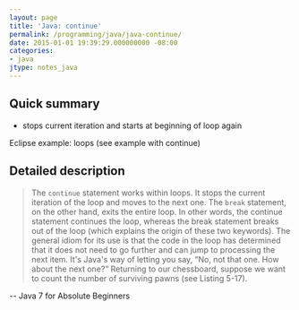 ```yaml
---
layout: page
title: 'Java: continue'
permalink: /programming/java/java-continue/
date: 2015-01-01 19:39:29.000000000 -08:00
categories:
- java
jtype: notes_java
---
```


## Quick summary 

* stops current iteration and starts at beginning of loop again

Eclipse example: loops (see example with continue)

## Detailed description

> The `continue` statement works within loops. It stops the current iteration of the loop and moves to the next one. The `break` statement, on the other hand, exits the entire loop. In other words, the continue statement continues the loop, whereas the break statement breaks out of the loop (which explains the origin of these two keywords). The general idiom for its use is that the code in the loop has determined that it does not need to go further and can jump to processing the next item. It's Java's way of letting you say, “No, not that one. How about the next one?” Returning to our chessboard, suppose we want to count the number of surviving pawns (see Listing 5-17).

-- Java 7 for Absolute Beginners
